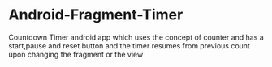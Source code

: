 # Android-Fragment-Timer
Countdown Timer android app which uses the concept of counter and has a start,pause and reset button and the timer resumes from previous count upon changing the fragment  or the view
